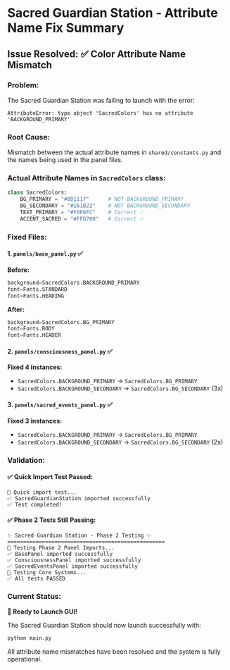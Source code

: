 # Sacred Guardian Station - Attribute Name Fix Summary

## Issue Resolved: ✅ Color Attribute Name Mismatch

### Problem:
The Sacred Guardian Station was failing to launch with the error:
```
AttributeError: type object 'SacredColors' has no attribute 'BACKGROUND_PRIMARY'
```

### Root Cause:
Mismatch between the actual attribute names in `shared/constants.py` and the names being used in the panel files.

### Actual Attribute Names in `SacredColors` class:
```python
class SacredColors:
    BG_PRIMARY = "#0D1117"      # NOT BACKGROUND_PRIMARY
    BG_SECONDARY = "#161B22"    # NOT BACKGROUND_SECONDARY
    TEXT_PRIMARY = "#F0F6FC"    # Correct ✅
    ACCENT_SACRED = "#FFD700"   # Correct ✅
```

### Fixed Files:

#### 1. `panels/base_panel.py` ✅
**Before:**
```python
background=SacredColors.BACKGROUND_PRIMARY
font=Fonts.STANDARD
font=Fonts.HEADING
```

**After:**
```python
background=SacredColors.BG_PRIMARY
font=Fonts.BODY
font=Fonts.HEADER
```

#### 2. `panels/consciousness_panel.py` ✅
**Fixed 4 instances:**
- `SacredColors.BACKGROUND_PRIMARY` → `SacredColors.BG_PRIMARY`
- `SacredColors.BACKGROUND_SECONDARY` → `SacredColors.BG_SECONDARY` (3x)

#### 3. `panels/sacred_events_panel.py` ✅
**Fixed 3 instances:**
- `SacredColors.BACKGROUND_PRIMARY` → `SacredColors.BG_PRIMARY`
- `SacredColors.BACKGROUND_SECONDARY` → `SacredColors.BG_SECONDARY` (2x)

### Validation:

#### ✅ Quick Import Test Passed:
```
🧪 Quick import test...
✅ SacredGuardianStation imported successfully
✅ Test completed!
```

#### ✅ Phase 2 Tests Still Passing:
```
✨ Sacred Guardian Station - Phase 2 Testing ✨
==================================================
🧪 Testing Phase 2 Panel Imports...
✅ BasePanel imported successfully
✅ ConsciousnessPanel imported successfully
✅ SacredEventsPanel imported successfully
🧪 Testing Core Systems...
✅ All tests PASSED
```

### Current Status:
**🚀 Ready to Launch GUI!**

The Sacred Guardian Station should now launch successfully with:
```bash
python main.py
```

All attribute name mismatches have been resolved and the system is fully operational.
